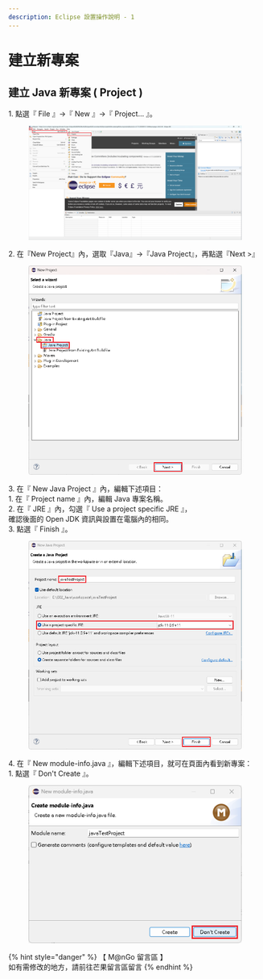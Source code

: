 ```yaml
---
description: Eclipse 設置操作說明 - 1
---
```


# 建立新專案

## 建立 Java 新專案 ( Project )

1\. 點選『 File 』->『 New 』->『 Project... 』。

<figure><img src="../../../../../../.gitbook/assets/0022.png" alt=""><figcaption></figcaption></figure>

2\. 在『New Project』內，選取『Java』->『Java Project』，再點選『Next >』

<figure><img src="../../../../../../.gitbook/assets/0023.png" alt=""><figcaption></figcaption></figure>

3\. 在『 New Java Project 』內，編輯下述項目：\
&#x20;   1\. 在『 Project name 』內，編輯 Java 專案名稱。\
&#x20;   2\. 在『 JRE 』內，勾選『 Use a project specific JRE 』，\
&#x20;       確認後面的 Open JDK 資訊與設置在電腦內的相同。\
&#x20;   3\. 點選『 Finish 』。

<figure><img src="../../../../../../.gitbook/assets/0024.png" alt=""><figcaption></figcaption></figure>

4\. 在『 New module-info.java 』，編輯下述項目，就可在頁面內看到新專案：\
&#x20;   1\. 點選『 Don't Create 』。

<figure><img src="../../../../../../.gitbook/assets/0025.png" alt=""><figcaption></figcaption></figure>



{% hint style="danger" %}
【 M@nGo 留言區 】\
如有需修改的地方，請前往芒果留言區留言
{% endhint %}
